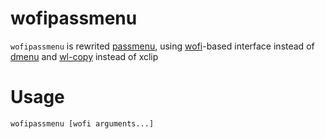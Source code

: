 # wofipassmenu
`wofipassmenu` is rewrited [passmenu][], using [wofi][]-based interface instead of [dmenu][] and [wl-copy][] instead of xclip 

# Usage

    wofipassmenu [wofi arguments...]

[wofi]: https://hg.sr.ht/~scoopta/wofi
[passmenu]: https://github.com/cdown/passmenu 
[dmenu]:  http://tools.suckless.org/dmenu/
[wl-copy]: https://github.com/bugaevc/wl-clipboard
